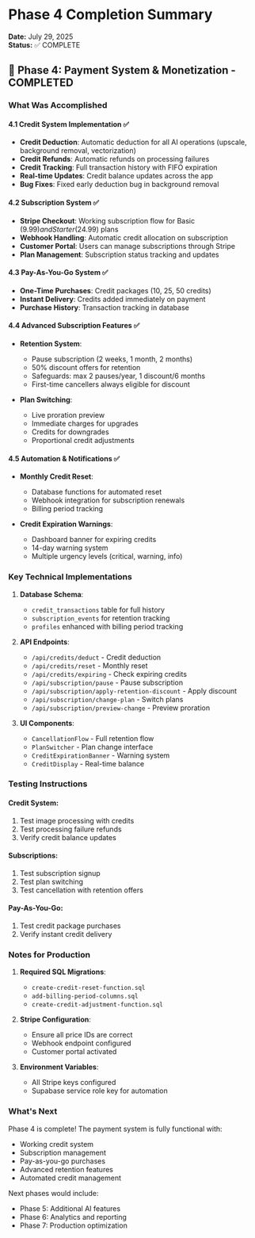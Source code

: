# Phase 4 Completion Summary

**Date:** July 29, 2025  
**Status:** ✅ COMPLETE

## 🎉 Phase 4: Payment System & Monetization - COMPLETED

### What Was Accomplished

#### 4.1 Credit System Implementation ✅
- **Credit Deduction**: Automatic deduction for all AI operations (upscale, background removal, vectorization)
- **Credit Refunds**: Automatic refunds on processing failures
- **Credit Tracking**: Full transaction history with FIFO expiration
- **Real-time Updates**: Credit balance updates across the app
- **Bug Fixes**: Fixed early deduction bug in background removal

#### 4.2 Subscription System ✅
- **Stripe Checkout**: Working subscription flow for Basic ($9.99) and Starter ($24.99) plans
- **Webhook Handling**: Automatic credit allocation on subscription
- **Customer Portal**: Users can manage subscriptions through Stripe
- **Plan Management**: Subscription status tracking and updates

#### 4.3 Pay-As-You-Go System ✅
- **One-Time Purchases**: Credit packages (10, 25, 50 credits)
- **Instant Delivery**: Credits added immediately on payment
- **Purchase History**: Transaction tracking in database

#### 4.4 Advanced Subscription Features ✅
- **Retention System**:
  - Pause subscription (2 weeks, 1 month, 2 months)
  - 50% discount offers for retention
  - Safeguards: max 2 pauses/year, 1 discount/6 months
  - First-time cancellers always eligible for discount

- **Plan Switching**:
  - Live proration preview
  - Immediate charges for upgrades
  - Credits for downgrades
  - Proportional credit adjustments

#### 4.5 Automation & Notifications ✅
- **Monthly Credit Reset**:
  - Database functions for automated reset
  - Webhook integration for subscription renewals
  - Billing period tracking

- **Credit Expiration Warnings**:
  - Dashboard banner for expiring credits
  - 14-day warning system
  - Multiple urgency levels (critical, warning, info)

### Key Technical Implementations

1. **Database Schema**:
   - `credit_transactions` table for full history
   - `subscription_events` for retention tracking
   - `profiles` enhanced with billing period tracking

2. **API Endpoints**:
   - `/api/credits/deduct` - Credit deduction
   - `/api/credits/reset` - Monthly reset
   - `/api/credits/expiring` - Check expiring credits
   - `/api/subscription/pause` - Pause subscription
   - `/api/subscription/apply-retention-discount` - Apply discount
   - `/api/subscription/change-plan` - Switch plans
   - `/api/subscription/preview-change` - Preview proration

3. **UI Components**:
   - `CancellationFlow` - Full retention flow
   - `PlanSwitcher` - Plan change interface
   - `CreditExpirationBanner` - Warning system
   - `CreditDisplay` - Real-time balance

### Testing Instructions

#### Credit System:
1. Test image processing with credits
2. Test processing failure refunds
3. Verify credit balance updates

#### Subscriptions:
1. Test subscription signup
2. Test plan switching
3. Test cancellation with retention offers

#### Pay-As-You-Go:
1. Test credit package purchases
2. Verify instant credit delivery

### Notes for Production

1. **Required SQL Migrations**:
   - `create-credit-reset-function.sql`
   - `add-billing-period-columns.sql`
   - `create-credit-adjustment-function.sql`

2. **Stripe Configuration**:
   - Ensure all price IDs are correct
   - Webhook endpoint configured
   - Customer portal activated

3. **Environment Variables**:
   - All Stripe keys configured
   - Supabase service role key for automation

### What's Next

Phase 4 is complete! The payment system is fully functional with:
- Working credit system
- Subscription management
- Pay-as-you-go purchases
- Advanced retention features
- Automated credit management

Next phases would include:
- Phase 5: Additional AI features
- Phase 6: Analytics and reporting
- Phase 7: Production optimization